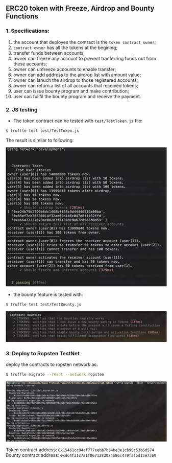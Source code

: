 ## ERC20 token with Freeze, Airdrop and Bounty Functions

### 1. Specifications:

1. the account that deployes the contract is the `token contract owner`;
2. `contract owner` has all the tokens at the begining;
3. transfer funds between accounts;
4. owner can freeze any account to prevent tranferring funds out from these accounts;
5. owner can unfreeze accounts to enable transfer;
6. owner can add address to the airdrop list with amount value;
7. owner can lanuch the airdrop to those registered accounts;
8. owner can return a list of all accounts that received tokens;
9. user can issue bounty program and make contribution;
10. user can fullfil the bounty program and receive the payment.

### 2. JS testing

* The token contract can be tested with `test/TestToken.js` file:

```
$ truffle test test/TestToken.js 
```

The result is similar to following:

<img src='img/test.jpg' />

* the bounty feature is tested with:

```
$ truffle test test/TestBounty.js 
```

<img src='img/bounty.jpg' />

### 3. Deploy to Ropsten TestNet

deploy the contracts to ropsten network as:

```bash
$ truffle migrate --reset --network ropsten
```

<img src='img/ropsten.jpg' />

Token contract address: `0x15461cc94ef777eebb7b54be3e1cb90c53b5d574`
Bounty contract address: `0xdc4f31c7a1f8671282024b86c479fafbd15e7369`

